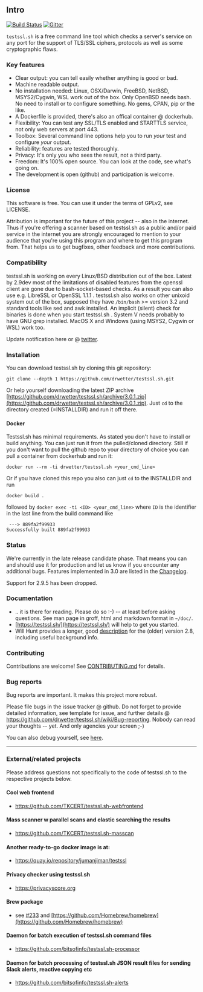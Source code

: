 
## Intro

[![Build Status](https://travis-ci.org/drwetter/testssl.sh.svg?branch=master)](https://travis-ci.org/drwetter/testssl.sh)
[![Gitter](https://badges.gitter.im/Join%20Chat.svg)](https://gitter.im/drwetter/testssl.sh?utm_source=badge&utm_medium=badge&utm_campaign=pr-badge&utm_content=badge)

`testssl.sh` is a free command line tool which checks a server's service on
any port for the support of TLS/SSL ciphers, protocols as well as some
cryptographic flaws.

### Key features

* Clear output: you can tell easily whether anything is good or bad.
* Machine readable output.
* No installation needed: Linux, OSX/Darwin, FreeBSD, NetBSD, MSYS2/Cygwin,
  WSL work out of the box. Only OpenBSD needs bash. No need to install
  or to configure something.  No gems, CPAN, pip or the like.
* A Dockerfile is provided, there's also an offical container @ dockerhub.
* Flexibility: You can test any SSL/TLS enabled and STARTTLS service, not
  only web servers at port 443.
* Toolbox: Several command line options help you to run *your* test and
  configure *your* output.
* Reliability: features are tested thoroughly.
* Privacy: It's only you who sees the result, not a third party.
* Freedom: It's 100% open source. You can look at the code, see what's going on.
* The development is open (github) and participation is welcome.

### License

This software is free. You can use it under the terms of GPLv2, see LICENSE.

Attribution is important for the future of this project -- also in the
internet. Thus if you're offering a scanner based on testssl.sh as a public and/or
paid service in the internet you are strongly encouraged to mention to your audience
that you're using this program and where to get this program from. That helps us
to get bugfixes, other feedback and more contributions.

### Compatibility

testssl.sh is working on every Linux/BSD distribution out of the box. Latest by 2.9dev
most of the limitations of disabled features from the openssl client are gone
due to bash-socket-based checks. As a result you can also use e.g. LibreSSL or OpenSSL
1.1.1 . testssl.sh also works on other unixoid system out of the box, supposed they have
`/bin/bash` >= version 3.2 and standard tools like sed and awk installed. An implicit
(silent) check for binaries is done when you start testssl.sh . System V needs probably
to have GNU grep installed. MacOS X and Windows (using MSYS2, Cygwin or WSL) work too.

Update notification here or @ [twitter](https://twitter.com/drwetter).

### Installation

You can download testssl.sh by cloning this git repository:

    git clone --depth 1 https://github.com/drwetter/testssl.sh.git

Or help yourself downloading the latest ZIP archive [https://github.com/drwetter/testssl.sh/archive/3.0.1.zip](https://github.com/drwetter/testssl.sh/archive/3.0.1.zip). Just ``cd`` to the directory created (=INSTALLDIR) and run it off there.

#### Docker

Testssl.sh has minimal requirements. As stated you don't have to install or build anything.  You can just run it from the pulled/cloned directory. Still if you don't want to pull the github repo to your directory of choice you can pull a container from dockerhub and run it:
```
docker run --rm -ti drwetter/testssl.sh <your_cmd_line>
```
Or if you have cloned this repo you also can just ``cd`` to the INSTALLDIR and run
```
docker build .
```

followed by ``docker exec -ti <ID> <your_cmd_line>`` where ``ID`` is the identifier in the last line from the build command like

```
 ---> 889fa2f99933
Successfully built 889fa2f99933
```

### Status

We're currently in the late release candidate phase. That means you can and should use it for production
and let us know if you encounter any additional bugs. Features implemented in 3.0 are listed in the [Changelog](https://github.com/drwetter/testssl.sh/blob/3.0/CHANGELOG.md).

Support for 2.9.5 has been dropped.


### Documentation

* .. it is there for reading. Please do so :-) -- at least before asking questions. See man page in groff, html and markdown format in `~/doc/`.
* [https://testssl.sh/](https://testssl.sh/) will help to get you started.
* Will Hunt provides a longer, good [description](https://www.4armed.com/blog/doing-your-own-ssl-tls-testing/) for the (older) version 2.8, including useful background info.


### Contributing

Contributions are welcome! See [CONTRIBUTING.md](https://github.com/drwetter/testssl.sh/blob/3.0/CONTRIBUTING.md) for details.

### Bug reports

Bug reports are important. It makes this project more robust.

Please file bugs in the issue tracker @ github. Do not forget to provide detailed information, see template for issue, and further details @
https://github.com/drwetter/testssl.sh/wiki/Bug-reporting. Nobody can read your thoughts -- yet. And only agencies your screen ;-)

You can also debug yourself, see [here](https://github.com/drwetter/testssl.sh/wiki/Findings-and-HowTo-Fix-them).

----

### External/related projects

Please address questions not specifically to the code of testssl.sh to the respective projects below.

#### Cool web frontend
* https://github.com/TKCERT/testssl.sh-webfrontend

#### Mass scanner w parallel scans and elastic searching the results
* https://github.com/TKCERT/testssl.sh-masscan

#### Another ready-to-go docker image is at:
* https://quay.io/repository/jumanjiman/testssl

#### Privacy checker using testssl.sh
* https://privacyscore.org

#### Brew package

* see [#233](https://github.com/drwetter/testssl.sh/issues/233) and
  [https://github.com/Homebrew/homebrew](https://github.com/Homebrew/homebrew)

#### Daemon for batch execution of testssl.sh command files
* https://github.com/bitsofinfo/testssl.sh-processor

#### Daemon for batch processing of testssl.sh JSON result files for sending Slack alerts, reactive copying etc
* https://github.com/bitsofinfo/testssl.sh-alerts
